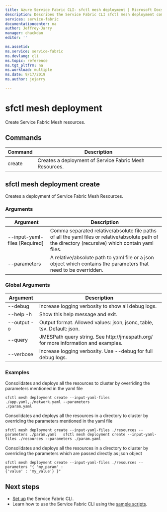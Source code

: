 ```yaml
---
title: Azure Service Fabric CLI- sfctl mesh deployment | Microsoft Docs
description: Describes the Service Fabric CLI sfctl mesh deployment commands.
services: service-fabric
documentationcenter: na
author: Jeffrey-Jarry
manager: chackdan
editor: ''

ms.assetid: 
ms.service: service-fabric
ms.devlang: cli
ms.topic: reference
ms.tgt_pltfrm: na
ms.workload: multiple
ms.date: 9/17/2019
ms.author: jejarry

---
```


# sfctl mesh deployment
Create Service Fabric Mesh resources.

## Commands

|Command|Description|
| --- | --- |
| create | Creates a deployment of Service Fabric Mesh Resources. |

## sfctl mesh deployment create
Creates a deployment of Service Fabric Mesh Resources.

### Arguments

|Argument|Description|
| --- | --- |
| --input-yaml-files [Required] | Comma separated relative/absolute file paths of all the yaml files or relative/absolute path of the directory (recursive) which contain yaml files. |
| --parameters | A relative/absolute path to yaml file or a json object which contains the parameters that need to be overridden. |

### Global Arguments

|Argument|Description|
| --- | --- |
| --debug | Increase logging verbosity to show all debug logs. |
| --help -h | Show this help message and exit. |
| --output -o | Output format.  Allowed values\: json, jsonc, table, tsv.  Default\: json. |
| --query | JMESPath query string. See http\://jmespath.org/ for more information and examples. |
| --verbose | Increase logging verbosity. Use --debug for full debug logs. |

### Examples

Consolidates and deploys all the resources to cluster by overriding the parameters mentioned in the yaml file
```	
sfctl mesh deployment create --input-yaml-files ./app.yaml,./network.yaml --parameters	
./param.yaml	
```

Consolidates and deploys all the resources in a directory to cluster by overriding the parameters mentioned in the yaml file

```	
sfctl mesh deployment create --input-yaml-files ./resources --parameters ./param.yaml	sfctl mesh deployment create --input-yaml-files ./resources --parameters ./param.yaml
```

Consolidates and deploys all the resources in a directory to cluster by overriding the parameters which are passed directly as json object
```	
sfctl mesh deployment create --input-yaml-files ./resources --parameters "{ 'my_param' :	
{'value' : 'my_value'} }"	
```

## Next steps
- [Set up](service-fabric-cli.md) the Service Fabric CLI.
- Learn how to use the Service Fabric CLI using the [sample scripts](/azure/service-fabric/scripts/sfctl-upgrade-application).